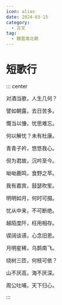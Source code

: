 ```yaml
---
icon: alias
date: 2024-03-15
category:
  - 古文
tag:
  - 魏晋南北朝
---
```



# 短歌行

<!-- more -->



::: center

对酒当歌，人生几何？

譬如朝露，去日苦多。

慨当以慷，忧思难忘。

何以解忧？未有杜康。

青青子衿，悠悠我心。

但为君故，沉吟至今。

呦呦鹿鸣，食野之苹。

我有嘉宾，鼓瑟吹笙。

明明如月，何时可掇。

忧从中来，不可断绝。

越陌度阡，枉用相存。

锲阔谈䜩，心念旧恩。

月明星稀，乌鹊南飞。

绕树三匝，何枝可依？

山不厌高，海不厌深。

周公吐哺，天下归心。

:::